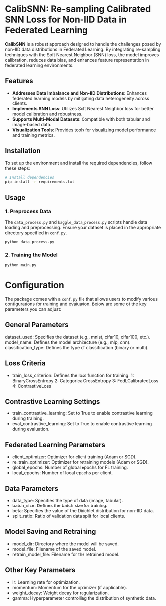 # CalibSNN: Re-sampling Calibrated SNN Loss for Non-IID Data in Federated Learning

**CalibSNN** is a robust approach designed to handle the challenges posed by non-IID data distributions in Federated Learning. By integrating re-sampling techniques with the Soft Nearest Neighbor (SNN) loss, the model improves calibration, reduces data bias, and enhances feature representation in federated learning environments.

## Features
- **Addresses Data Imbalance and Non-IID Distributions**: Enhances federated learning models by mitigating data heterogeneity across clients.
- **Implements SNN Loss**: Utilizes Soft Nearest Neighbor loss for better model calibration and robustness.
- **Supports Multi-Modal Datasets**: Compatible with both tabular and image-based data.
- **Visualization Tools**: Provides tools for visualizing model performance and training metrics.



## Installation

To set up the environment and install the required dependencies, follow these steps:

```bash
# Install dependencies
pip install -r requirements.txt
``` 

## Usage

### 1. Preprocess Data

The `data_process.py` and `kaggle_data_process.py` scripts handle data loading and preprocessing. Ensure your dataset is placed in the appropriate directory specified in `conf.py`.

```bash
python data_process.py
```

### 2. Training the Model

```bash
python main.py
```


# Configuration

The package comes with a `conf.py` file that allows users to modify various configurations for training and evaluation. Below are some of the key parameters you can adjust:

## General Parameters
dataset_used: Specifies the dataset (e.g., mnist, cifar10, cifar100, etc.).
model_name: Defines the model architecture (e.g., mlp, cnn).
classification_type: Defines the type of classification (binary or multi).

## Loss Criteria
- train_loss_criterion: Defines the loss function for training.
  1: BinaryCrossEntropy
  2: CategoricalCrossEntropy
  3: FedLCalibratedLoss
  4: ContrastiveLoss

## Contrastive Learning Settings
- train_contrastive_learning: Set to True to enable contrastive learning during training.
- eval_contrastive_learning: Set to True to enable contrastive learning during evaluation.

## Federated Learning Parameters
- client_optimizer: Optimizer for client training (Adam or SGD).
- re_train_optimizer: Optimizer for retraining models (Adam or SGD).
- global_epochs: Number of global epochs for FL training.
- local_epochs: Number of local epochs per client.

## Data Parameters
- data_type: Specifies the type of data (image, tabular).
- batch_size: Defines the batch size for training.
- beta: Specifies the value of the Dirichlet distribution for non-IID data.
- split_ratio: Ratio of validation data split for local clients.


## Model Saving and Retraining
- model_dir: Directory where the model will be saved.
- model_file: Filename of the saved model.
- retrain_model_file: Filename for the retrained model.

## Other Key Parameters
- lr: Learning rate for optimization.
- momentum: Momentum for the optimizer (if applicable).
- weight_decay: Weight decay for regularization.
- gamma: Hyperparameter controlling the distribution of synthetic data.












